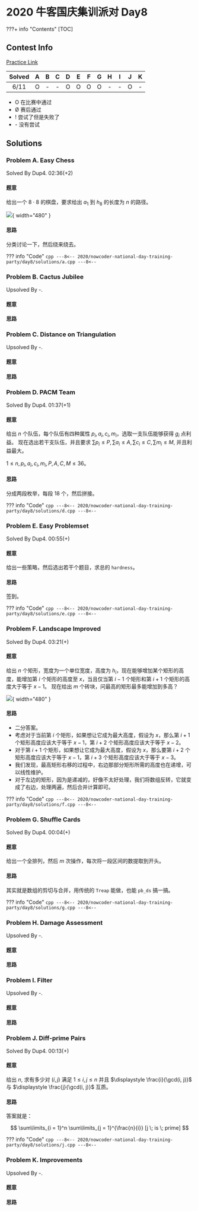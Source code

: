 # 2020 牛客国庆集训派对 Day8

???+ info "Contents"
    [TOC]

## Contest Info

[Practice Link](https://ac.nowcoder.com/acm/contest/7865)

| Solved |   A   |   B   |   C   |   D   |   E   |   F   |   G   |   H   |   I   |   J   |   K   |
| :----: | :---: | :---: | :---: | :---: | :---: | :---: | :---: | :---: | :---: | :---: | :---: |
|  6/11  |   O   |   -   |   -   |   O   |   O   |   O   |   O   |   -   |   -   |   O   |   -   |

* O    在比赛中通过
* Ø    赛后通过
* !    尝试了但是失败了
* \-   没有尝试

## Solutions

### Problem A. Easy Chess

Solved By Dup4. 02:36(+2)

#### 题意

给出一个 $8 \cdot 8$ 的棋盘，要求给出 $a_1$ 到 $h_8$ 的长度为 $n$ 的路径。

![](./images/attachments-article-60-63a463b0-097a-11eb-9d87-4534fe0d43e2-image.png){ width="480" }

#### 思路

分类讨论一下，然后绕来绕去。

??? info "Code"
    ```cpp
    ---8<--
    2020/nowcoder-national-day-training-party/day8/solutions/a.cpp
    ---8<--
    ```

### Problem B. Cactus Jubilee

Upsolved By -.

#### 题意

#### 思路

### Problem C. Distance on Triangulation

Upsolved By -.

#### 题意

#### 思路

### Problem D. PACM Team

Solved By Dup4. 01:37(+1)

#### 题意

给出 $n$ 个队伍，每个队伍有四种属性 $p_i, a_i, c_i, m_i$，选取一支队伍能够获得 $g_i$ 点利益。
现在选出若干支队伍，并且要求 $\sum p_i \leq P, \sum a_i \leq A, \sum c_i \leq C, \sum m_i \leq M$, 并且利益最大。

$1 \leq n, p_i, a_i, c_i, m_i, P, A, C, M \leq 36$。

#### 思路

分成两段枚举，每段 $18$ 个，然后拼接。

??? info "Code"
    ```cpp
    ---8<--
    2020/nowcoder-national-day-training-party/day8/solutions/d.cpp
    ---8<--
    ```

### Problem E. Easy Problemset

Solved By Dup4. 00:55(+)

#### 题意

给出一些策略，然后选出若干个题目，求总的 `hardness`。

#### 思路

签到。

??? info "Code"
    ```cpp
    ---8<--
    2020/nowcoder-national-day-training-party/day8/solutions/e.cpp
    ---8<--
    ```

### Problem F. Landscape Improved

Solved By Dup4. 03:21(+)

#### 题意

给出 $n$ 个矩形，宽度为一个单位宽度，高度为 $h_i$，现在能够增加某个矩形的高度，能增加第 $i$ 个矩形的高度至 $x$，当且仅当第 $i - 1$ 个矩形和第 $i + 1$ 个矩形的高度大于等于 $x - 1$。
现在给出 $m$ 个砖块，问最高的矩形最多能增加到多高？

![](./images/attachments-article-60-cfaf77f0-097c-11eb-a7f7-b73a01c3ef3d-image.png){ width="480" }

#### 思路

* 二分答案。
* 考虑对于当前第 $i$ 个矩形，如果想让它成为最大高度，假设为 $x$，那么第 $i + 1$ 个矩形高度应该大于等于 $x - 1$，第 $i + 2$ 个矩形高度应该大于等于 $x - 2$。
* 对于第 $i + 1$ 个矩形，如果想让它成为最大高度，假设为 $x$，那么要第 $i + 2$ 个矩形高度应该大于等于 $x - 1$，第 $i + 3$ 个矩形高度应该大于等于 $x - 3$。
* 我们发现，最高矩形右移的过程中，右边那部分矩形所需的高度也在递增，可以线性维护。
* 对于左边的矩形，因为是递减的，好像不太好处理，我们将数组反转，它就变成了右边，处理两遍，然后合并计算即可。

??? info "Code"
    ```cpp
    ---8<--
    2020/nowcoder-national-day-training-party/day8/solutions/f.cpp
    ---8<--
    ```

### Problem G. Shuffle Cards

Solved By Dup4. 00:04(+)

#### 题意

给出一个全排列，然后 $m$ 次操作，每次将一段区间的数提取到开头。

#### 思路

其实就是数组的剪切与合并，用传统的 `Treap` 能做，也能 `pb_ds` 搞一搞。

??? info "Code"
    ```cpp
    ---8<--
    2020/nowcoder-national-day-training-party/day8/solutions/g.cpp
    ---8<--
    ```

### Problem H. Damage Assessment

Upsolved By -.

#### 题意

#### 思路

### Problem I. Filter

Upsolved By -.

#### 题意

#### 思路

### Problem J. Diff-prime Pairs

Solved By Dup4. 00:13(+)

#### 题意

给出 $n$, 求有多少对 $(i, j)$ 满足 $1 \leq i, j \leq n$ 并且 $\displaystyle \frac{i}{\gcd(i, j)}$ 与 $\displaystyle \frac{j}{\gcd(i, j)}$ 互质。

#### 思路

答案就是：

$$
\sum\limits_{i = 1}^n \sum\limits_{j = 1}^{\frac{n}{i}} [j \; is \; prime]
$$

??? info "Code"
    ```cpp
    ---8<--
    2020/nowcoder-national-day-training-party/day8/solutions/j.cpp
    ---8<--
    ```

### Problem K. Improvements

Upsolved By -.

#### 题意

#### 思路

